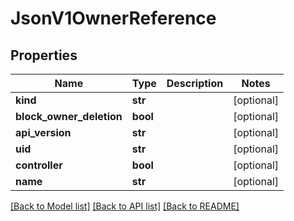 # JsonV1OwnerReference


## Properties
Name | Type | Description | Notes
------------ | ------------- | ------------- | -------------
**kind** | **str** |  | [optional] 
**block_owner_deletion** | **bool** |  | [optional] 
**api_version** | **str** |  | [optional] 
**uid** | **str** |  | [optional] 
**controller** | **bool** |  | [optional] 
**name** | **str** |  | [optional] 

[[Back to Model list]](../README.md#documentation-for-models) [[Back to API list]](../README.md#documentation-for-api-endpoints) [[Back to README]](../README.md)


